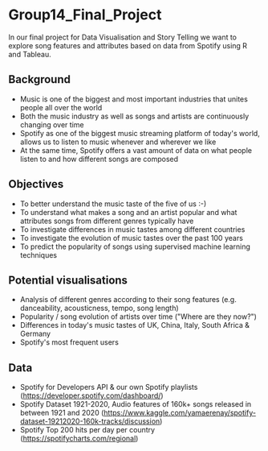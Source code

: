 # Group14_Final_Project

In our final project for Data Visualisation and Story Telling we want to explore song features and attributes based on data from Spotify using R and Tableau. 

## Background
- Music is one of the biggest and most important industries that unites people all over the world
- Both the music industry as well as songs and artists are continuously changing over time
- Spotify as one of the biggest music streaming platform of today's world, allows us to listen to music whenever and wherever we like
- At the same time, Spotify offers a vast amount of data on what people listen to and how different songs are composed 

## Objectives
- To better understand the music taste of the five of us :-)
- To understand what makes a song and an artist popular and what attributes songs from different genres typically have
- To investigate differences in music tastes among different countries
- To investigate the evolution of music tastes over the past 100 years
- To predict the popularity of songs using supervised machine learning techniques 

## Potential visualisations
- Analysis of different genres according to their song features (e.g. danceability, acousticness, tempo, song length)
- Popularity / song evolution of artists over time ("Where are they now?")
- Differences in today's music tastes of UK, China, Italy, South Africa & Germany
- Spotify's most frequent users

## Data
- Spotify for Developers API & our own Spotify playlists (https://developer.spotify.com/dashboard/)
- Spotify Dataset 1921-2020, Audio features of 160k+ songs released in between 1921 and 2020 (https://www.kaggle.com/yamaerenay/spotify-dataset-19212020-160k-tracks/discussion)
- Spotify Top 200 hits per day per country (https://spotifycharts.com/regional)



